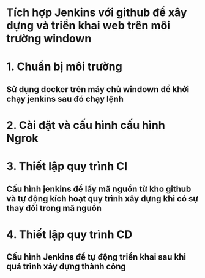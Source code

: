 # Tích hợp Jenkins với github để xây dựng và triển khai web trên môi trường windown
# 1. Chuẩn bị môi trường
## Sử dụng docker trên máy chủ windown để khởi chạy jenkins sau đó chạy lệnh 
# 2. Cài đặt và cấu hình cấu hình Ngrok
## 
# 3. Thiết lập quy trình CI
## Cấu hình jenkins để lấy mã nguồn từ kho github và tự động kích hoạt quy trình xây dựng khi có sự thay đổi trong mã nguồn

# 4. Thiết lập quy trình CD
## Cấu hình Jenkins để tự động triển khai sau khi quá trình xây dựng thành công
